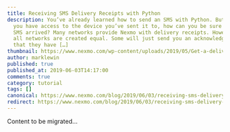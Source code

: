 ```yaml
---
title: Receiving SMS Delivery Receipts with Python
description: You’ve already learned how to send an SMS with Python. But unless
  you have access to the device you’ve sent it to, how can you be sure that your
  SMS arrived? Many networks provide Nexmo with delivery receipts. However, not
  all networks are created equal. Some will just send you an acknowledgement
  that they have […]
thumbnail: https://www.nexmo.com/wp-content/uploads/2019/05/Get-a-delivery-receipt-with-Python.png
author: marklewin
published: true
published_at: 2019-06-03T14:17:00
comments: true
category: tutorial
tags: []
canonical: https://www.nexmo.com/blog/2019/06/03/receiving-sms-delivery-receipts-with-python-dr
redirect: https://www.nexmo.com/blog/2019/06/03/receiving-sms-delivery-receipts-with-python-dr
---
```

Content to be migrated...